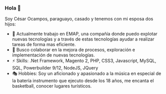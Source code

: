 ### Hola 👋

Soy César Ocampos, paraguayo, casado y tenemos con mi esposa dos hijos:

- 🔭 Actualmente trabajo en EMAP, una compañía donde puedo explotar nuevas tecnologías y a través de estas tecnologías ayudar a realizar tareas de forma mas eficiente.
- 👯 Busco colaborar en la mejora de procesos, exploración e implementación de nuevas tecnologías.
- :zap: Skills: .Net Framework, Magento 2, PHP, CSS3, Javascript, MySQL, SQL, Powerbuilder 9/12, NodeJS, JQuery
- :performing_arts: Hobbies: Soy un aficionado y apasionado a la música en especial de la batería instrumento que ejecuto desde los 18 años, me encanta el basketball, conocer lugares turísticos.
